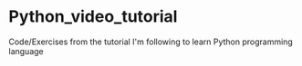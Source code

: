 # Python_video_tutorial
Code/Exercises from the tutorial I'm following to learn Python programming language
